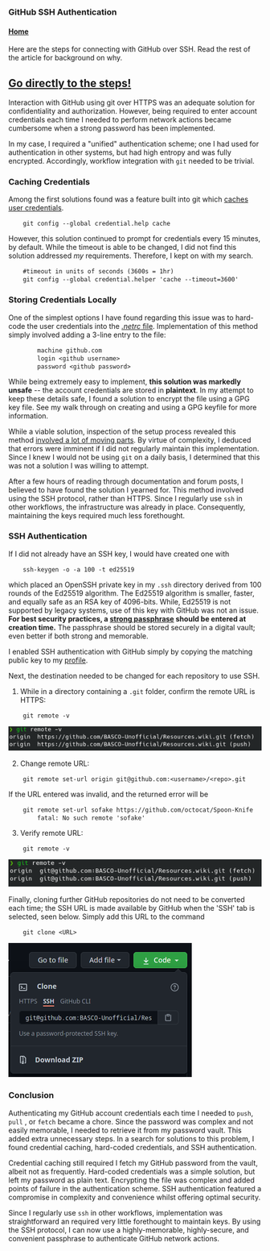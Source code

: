 ### GitHub SSH Authentication

#### [Home](README.md)

Here are the steps for connecting with GitHub over SSH. Read the rest of the article for background on why.

[Go directly to the steps!](#SSH-Authentication)
---

Interaction with GitHub using git over HTTPS was an adequate solution for confidentiality and authorization. However, being required to enter account credentials each time I needed to perform network actions became cumbersome when a strong password has been implemented.

In my case, I required a "unified" authentication scheme; one I had used for authentication in other systems, but had high entropy and was fully encrypted. Accordingly, workflow integration with `git` needed to be trivial.

### Caching Credentials
Among the first solutions found was a feature built into git which [caches user credentials](https://docs.github.com/en/free-pro-team@latest/github/using-git/caching-your-github-credentials-in-git#platform-linux).
```
	git config --global credential.help cache
```
However, this solution continued to prompt for credentials every 15 minutes, by default. While the timeout is able to be changed, I did not find this solution addressed *my* requirements. Therefore, I kept on with my search.
```
	#timeout in units of seconds (3600s = 1hr)
	git config --global credential.helper 'cache --timeout=3600'
```
### Storing Credentials Locally
One of the simplest options I have found regarding this issue was to hard-code the user credentials into the [*.netrc* file](https://linux.die.net/man/5/netrc). Implementation of this method simply involved adding a 3-line entry to the file:
```
		machine github.com
		login <github username>
		password <github password>
```

While being extremely easy to implement, **this solution was markedly unsafe** -- the account credentials are stored in **plaintext**. In my attempt to keep these details safe, I found a solution to encrypt the file using a GPG key file. See my walk through on creating and using a GPG keyfile for more information.

While a viable solution, inspection of the setup process revealed this method [involved a lot of moving parts](http://stackoverflow.com/a/18362082/6309). By virtue of complexity, I deduced that errors were imminent if I did not regularly maintain this implementation. Since I knew I would not be using `git` on a daily basis, I determined that this was not a solution I was willing to attempt.

After a few hours of reading through documentation and forum posts, I believed to have found the solution I yearned for. This method involved using the SSH protocol, rather than HTTPS. Since I regularly use `ssh` in other workflows, the infrastructure was already in place. Consequently, maintaining the keys required much less forethought.

### SSH Authentication

If I did not already have an SSH key, I would have created one with
```
	ssh-keygen -o -a 100 -t ed25519
```
which placed an OpenSSH private key in my `.ssh` directory derived from 100 rounds of the Ed25519 algorithm. The Ed25519 algorithm is smaller, faster, and equally safe as an RSA key of 4096-bits. While, Ed25519 is not supported by legacy systems, use of this key with GitHub was not an issue. **For best security practices, a [strong passphrase](https://xkcd.com/936/) should be entered at creation time.** The passphrase should be stored securely in a digital vault; even better if both strong and memorable.

I enabled SSH authentication with GitHub simply by copying the matching public key to my [profile](https://github.com/settings/keys).

Next, the destination needed to be changed for each repository to use SSH.
1. While in a directory containing a `.git` folder, confirm the remote URL is HTTPS:
```
	git remote -v
```
![Screenshot_20210108_111725.png](_resources/361aeafcf96c4832b3f003798ca7aca5.png)


2. Change remote URL:
```
	git remote set-url origin git@github.com:<username>/<repo>.git
```
If the URL entered was invalid, and the returned error will be
```
	git remote set-url sofake https://github.com/octocat/Spoon-Knife
		fatal: No such remote 'sofake'
```

3. Verify remote URL:
```
	git remote -v
```
![Screenshot_20210108_111551.png](_resources/8cc5b25219c346ceabf3d3036ac932df.png)

Finally, cloning further GitHub repositories do not need to be converted each time; the SSH URL is made available by GitHub when the 'SSH' tab is selected, seen below. Simply add this URL to the command
```
	git clone <URL>
```

![Screenshot_20210108_113454.png](_resources/5437d625400d45c2a906e3003795b5b5.png)

### Conclusion

Authenticating my GitHub account credentials each time I needed to `push`, `pull` , or `fetch` became a chore. Since the password was complex and not easily memorable, I needed to retrieve it from my password vault. This added extra unnecessary steps. In a search for solutions to this problem, I found credential caching, hard-coded credentials, and SSH authentication.

Credential caching still required I fetch my GitHub password from the vault, albeit not as frequently. Hard-coded credentials was a simple solution, but left my password as plain text. Encrypting the file was complex and added points of failure in the authentication scheme. SSH authentication featured a compromise in complexity and convenience whilst offering optimal security.

Since I regularly use `ssh` in other workflows, implementation was straightforward an required very little forethought to maintain keys. By using the SSH protocol, I can now use a highly-memorable, highly-secure, and convenient passphrase to authenticate GitHub network actions.

